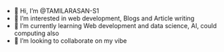 - 👋 Hi, I’m @TAMILARASAN-S1
- 👀 I’m interested in web development, Blogs and Article writing 
- 🌱 I’m currently learning Web development and data science, AI, could computing also
- 💞️ I’m looking to collaborate on my vibe

<!---
TAMILARASAN-S1/TAMILARASAN-S1 is a ✨ special ✨ repository because its `README.md` (this file) appears on your GitHub profile.
You can click the Preview link to take a look at your changes.
--->
